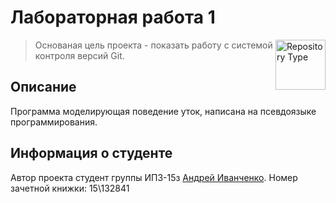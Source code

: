 # Лабораторная работа 1

<a href="https://github.com/Moreniell/study-projects"><img
  src="http://i.imgur.com/UbTWlxM.png" alt="Repository Type"
  width="80" height="80" align="right"></a>

> Основаная цель проекта - показать работу с системой контроля версий Git.


## Описание

Программа моделирующая поведение уток, написана на псевдоязыке программирования.


## Информация о студенте

Автор проекта студент группы ИПЗ-15з [Андрей Иванченко](https://vk.com/id27951423).
Номер зачетной книжки: 15\132841